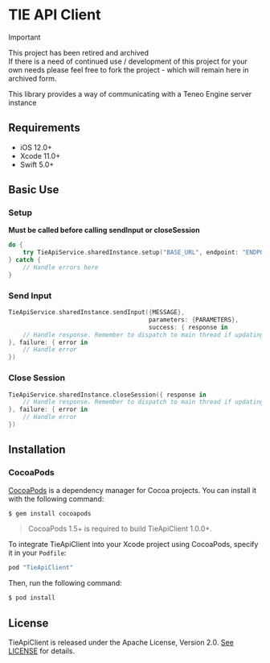 # TIE API Client

> [!IMPORTANT]
> This project has been retired and archived  
> If there is a need of continued use / development of this project for your own needs please feel free to fork the project - which will remain here in archived form.

This library provides a way of communicating with a Teneo Engine server instance

## Requirements

- iOS 12.0+
- Xcode 11.0+
- Swift 5.0+

## Basic Use

### Setup
**Must be called before calling sendInput or closeSession**


```swift
do {
	try TieApiService.sharedInstance.setup("BASE_URL", endpoint: "ENDPOINT")
} catch {
	// Handle errors here
}
```

### Send Input
```swift
TieApiService.sharedInstance.sendInput({MESSAGE},
                                       parameters: {PARAMETERS},
                                       success: { response in
	// Handle response. Remember to dispatch to main thread if updating UI
}, failure: { error in
	// Handle error
})
```

### Close Session
```swift
TieApiService.sharedInstance.closeSession({ response in
	// Handle response. Remember to dispatch to main thread if updating UI
}, failure: { error in
	// Handle error
})
```


## Installation

### CocoaPods

[CocoaPods](https://cocoapods.org) is a dependency manager for Cocoa projects. You can install it with the following command:

```bash
$ gem install cocoapods
```

> CocoaPods 1.5+ is required to build TieApiClient 1.0.0+.

To integrate TieApiClient into your Xcode project using CocoaPods, specify it in your `Podfile`:

```ruby
pod "TieApiClient"
```

Then, run the following command:

```bash
$ pod install
```

## License

TieApiClient is released under the Apache License, Version 2.0. [See LICENSE](https://github.com/artificialsolutions/tie-api-client-ios/blob/master/LICENSE) for details.
